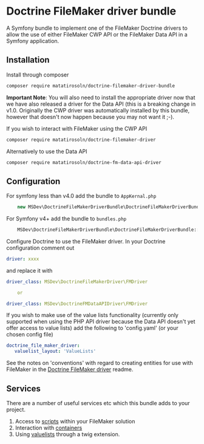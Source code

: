 # Doctrine FileMaker driver bundle #

A Symfony bundle to implement one of the FileMaker Doctrine drivers to allow the use of either FileMaker CWP API or the FileMaker Data API in a Symfony application.

## Installation ##

Install through composer

```bash 
composer require matatirosoln/doctrine-filemaker-driver-bundle
```

**Important Note**: You will also need to install the appropriate driver now that we have also released a driver for the Data API  (this is a breaking change in v1.0. Originally the CWP driver was automatically installed by this bundle, however that doesn't now happen because you may not want it ;-).

If you wish to interact with FileMaker using the CWP API

```bash 
composer require matatirosoln/doctrine-filemaker-driver
```

Alternatively to use the Data API

```bash 
composer require matatirosoln/doctrine-fm-data-api-driver
```

## Configuration ##

For symfony less than v4.0 add the bundle to `AppKernal.php`
```php 
    new MSDev\DoctrineFileMakerDriverBundle\DoctrineFileMakerDriverBundle()
```

For Symfony v4+ add the bundle to `bundles.php`
```php
    MSDev\DoctrineFileMakerDriverBundle\DoctrineFileMakerDriverBundle::class => ['all' => true],
```



Configure Doctrine to use the FileMaker driver. In your Doctrine configuration comment out 
```yaml 
driver: xxxx
```
and replace it with

```yaml 
driver_class: MSDev\DoctrineFileMakerDriver\FMDriver

    or

driver_class: MSDev\DoctrineFMDataAPIDriver\FMDriver
```
    
If you wish to make use of the value lists functionality (currently only supported when using the PHP API driver because the Data API doesn't yet offer access to value lists) add the following to 'config.yaml' (or your chosen config file) 
   
```yaml
doctrine_file_maker_driver:
   valuelist_layout: 'ValueLists'
```
    
See the notes on 'conventions' with regard to creating entities for use with FileMaker in the [Doctrine FileMaker driver](https://github.com/matatirosolutions/doctrine-filemaker-driver "Doctrine FileMaker bundle") readme.
 
## Services ##

There are a number of useful services etc which this bundle adds to your project.

1. Access to [scripts](Resources/doc/scripts.md "scripts") within your FileMaker solution
2. Interaction with [containers](Resources/doc/containers.md "containers")
3. Using [valuelists](Resources/doc/valuelists.md "valuelists") through a twig extension.